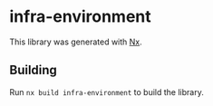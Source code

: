 # infra-environment

This library was generated with [Nx](https://nx.dev).

## Building

Run `nx build infra-environment` to build the library.
